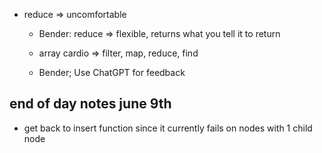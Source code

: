 - reduce => uncomfortable
  - Bender: reduce => flexible, returns what you tell it to return
  - array cardio => filter, map, reduce, find

  - Bender; Use ChatGPT for feedback

## end of day notes june 9th
- get back to insert function since it currently fails on nodes with 1 child node